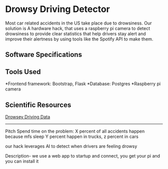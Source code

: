 # Drowsy Driving Detector

Most car related accidents in the US take place due to drowsiness.
Our solution is A hardware hack, that uses a raspberry pi camera to detect drowsiness to provide clear statistics that help drivers stay alert and improve their alertness by using tools like the Spotify API to make them. 

## Software Specifications

## Tools Used
*Frontend framework: Bootstrap, Flask
*Database: Postgres
*Raspberry pi camera 

## Scientific Resources
[Drowsey Driving Data](https://www.cdc.gov/sleep/about_sleep/drowsy_driving.html)

---
Pitch 
Spend time on the problem: 
X percent of all accidents happen because mfs sleep
Y percent happen in trucks, z percent in cars 

our hack leverages AI to detect when drivers are feeling drowsy 

Description- we use a web app to startup and connect, you get your pi and you can install it 

